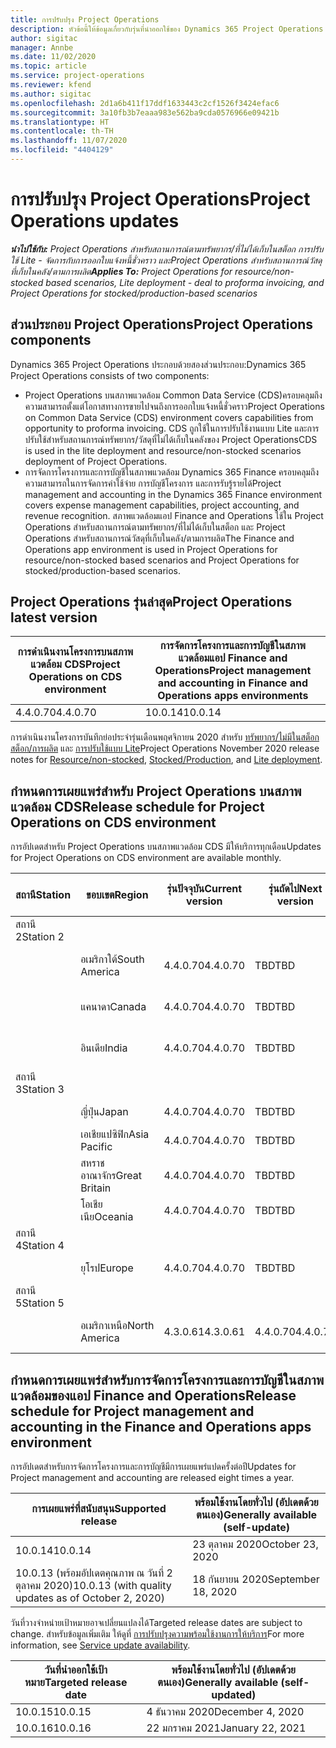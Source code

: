 ```yaml
---
title: การปรับปรุง Project Operations
description: หัวข้อนี้ให้ข้อมูลเกี่ยวกับรุ่นที่นำออกใช้ของ Dynamics 365 Project Operations
author: sigitac
manager: Annbe
ms.date: 11/02/2020
ms.topic: article
ms.service: project-operations
ms.reviewer: kfend
ms.author: sigitac
ms.openlocfilehash: 2d1a6b411f17ddf1633443c2cf1526f3424efac6
ms.sourcegitcommit: 3a10fb3b7eaaa983e562ba9cda0576966e09421b
ms.translationtype: HT
ms.contentlocale: th-TH
ms.lasthandoff: 11/07/2020
ms.locfileid: "4404129"
---
```

# <a name="project-operations-updates"></a><span data-ttu-id="67446-103">การปรับปรุง Project Operations</span><span class="sxs-lookup"><span data-stu-id="67446-103">Project Operations updates</span></span>

<span data-ttu-id="67446-104">_**นำไปใช้กับ:** Project Operations สำหรับสถานการณ์ตามทรัพยากร/ที่ไม่ได้เก็บในสต็อก การปรับใช้ Lite - จัดการกับการออกใบแจ้งหนี้ชั่วคราว และProject Operations สำหรับสถานการณ์วัสดุที่เก็บในคลัง/ตามการผลิต_</span><span class="sxs-lookup"><span data-stu-id="67446-104">_**Applies To:** Project Operations for resource/non-stocked based scenarios, Lite deployment - deal to proforma invoicing, and Project Operations for stocked/production-based scenarios_</span></span>

## <a name="project-operations-components"></a><span data-ttu-id="67446-105">ส่วนประกอบ Project Operations</span><span class="sxs-lookup"><span data-stu-id="67446-105">Project Operations components</span></span>

<span data-ttu-id="67446-106">Dynamics 365 Project Operations ประกอบด้วยสองส่วนประกอบ:</span><span class="sxs-lookup"><span data-stu-id="67446-106">Dynamics 365 Project Operations consists of two components:</span></span>

- <span data-ttu-id="67446-107">Project Operations บนสภาพแวดล้อม Common Data Service (CDS)ครอบคลุมถึงความสามารถตั้งแต่โอกาสทางการขายไปจนถึงการออกใบแจ้งหนี้ชั่วคราว</span><span class="sxs-lookup"><span data-stu-id="67446-107">Project Operations on Common Data Service (CDS) environment covers capabilities from opportunity to proforma invoicing.</span></span> <span data-ttu-id="67446-108">CDS ถูกใช้ในการปรับใช้งานแบบ Lite และการปรับใช้สำหรับสถานการณ์ทรัพยากร/วัสดุที่ไม่ได้เก็บในคลังของ Project Operations</span><span class="sxs-lookup"><span data-stu-id="67446-108">CDS is used in the lite deployment and resource/non-stocked scenarios deployment of Project Operations.</span></span>
- <span data-ttu-id="67446-109">การจัดการโครงการและการบัญชีในสภาพแวดล้อม Dynamics 365 Finance ครอบคลุมถึงความสามารถในการจัดการค่าใช้จ่าย การบัญชีโครงการ และการรับรู้รายได้</span><span class="sxs-lookup"><span data-stu-id="67446-109">Project management and accounting in the Dynamics 365 Finance environment covers expense management capabilities, project accounting, and revenue recognition.</span></span> <span data-ttu-id="67446-110">สภาพแวดล้อมแอป Finance and Operations ใช้ใน Project Operations สำหรับสถานการณ์ตามทรัพยากร/ที่ไม่ได้เก็บในสต็อก และ Project Operations สำหรับสถานการณ์วัสดุที่เก็บในคลัง/ตามการผลิต</span><span class="sxs-lookup"><span data-stu-id="67446-110">The Finance and Operations app environment is used in Project Operations for resource/non-stocked based scenarios and Project Operations for stocked/production-based scenarios.</span></span>

## <a name="project-operations-latest-version"></a><span data-ttu-id="67446-111">Project Operations รุ่นล่าสุด</span><span class="sxs-lookup"><span data-stu-id="67446-111">Project Operations latest version</span></span>

| <span data-ttu-id="67446-112">การดำเนินงานโครงการบนสภาพแวดล้อม CDS</span><span class="sxs-lookup"><span data-stu-id="67446-112">Project Operations on CDS environment</span></span> | <span data-ttu-id="67446-113">การจัดการโครงการและการบัญชีในสภาพแวดล้อมแอป Finance and Operations</span><span class="sxs-lookup"><span data-stu-id="67446-113">Project management and accounting in Finance and Operations apps environments</span></span> |
| --- | --- |
| <span data-ttu-id="67446-114">4.4.0.70</span><span class="sxs-lookup"><span data-stu-id="67446-114">4.4.0.70</span></span> | <span data-ttu-id="67446-115">10.0.14</span><span class="sxs-lookup"><span data-stu-id="67446-115">10.0.14</span></span> |

<span data-ttu-id="67446-116">การดำเนินงานโครงการบันทึกย่อประจำรุ่นเดือนพฤศจิกายน 2020 สำหรับ [ทรัพยากร/ไม่มีในสต็อก](whats-new-nov-2020-resource-based.md) [สต็อก/การผลิต](../prod-pma/whats-new/whats-new-nov-2020-production-based.md) และ [การปรับใช้แบบ Lite](../pro/whats-new/whats-new-nov-2020-lite.md)</span><span class="sxs-lookup"><span data-stu-id="67446-116">Project Operations November 2020 release notes for [Resource/non-stocked](whats-new-nov-2020-resource-based.md), [Stocked/Production](../prod-pma/whats-new/whats-new-nov-2020-production-based.md), and [Lite deployment](../pro/whats-new/whats-new-nov-2020-lite.md).</span></span>

## <a name="release-schedule-for-project-operations-on-cds-environment"></a><span data-ttu-id="67446-117">กำหนดการเผยแพร่สำหรับ Project Operations บนสภาพแวดล้อม CDS</span><span class="sxs-lookup"><span data-stu-id="67446-117">Release schedule for Project Operations on CDS environment</span></span>

<span data-ttu-id="67446-118">การอัปเดตสำหรับ Project Operations บนสภาพแวดล้อม CDS มีให้บริการทุกเดือน</span><span class="sxs-lookup"><span data-stu-id="67446-118">Updates for Project Operations on CDS environment are available monthly.</span></span> 

| <span data-ttu-id="67446-119">สถานี</span><span class="sxs-lookup"><span data-stu-id="67446-119">Station</span></span>   | <span data-ttu-id="67446-120">ขอบเขต</span><span class="sxs-lookup"><span data-stu-id="67446-120">Region</span></span>        | <span data-ttu-id="67446-121">รุ่นปัจจุบัน</span><span class="sxs-lookup"><span data-stu-id="67446-121">Current version</span></span> | <span data-ttu-id="67446-122">รุ่นถัดไป</span><span class="sxs-lookup"><span data-stu-id="67446-122">Next version</span></span> | <span data-ttu-id="67446-123">พร้อมใช้งานโดยทั่วไป</span><span class="sxs-lookup"><span data-stu-id="67446-123">Generally available</span></span> |
|-----------|---------------|-----------------|--------------|---------------------|
| <span data-ttu-id="67446-124">สถานี 2</span><span class="sxs-lookup"><span data-stu-id="67446-124">Station 2</span></span> |   &nbsp;      |    &nbsp;       | &nbsp;       |      &nbsp;         |
|   &nbsp;  | <span data-ttu-id="67446-125">อเมริกาใต้</span><span class="sxs-lookup"><span data-stu-id="67446-125">South America</span></span> |  <span data-ttu-id="67446-126">4.4.0.70</span><span class="sxs-lookup"><span data-stu-id="67446-126">4.4.0.70</span></span>       | <span data-ttu-id="67446-127">TBD</span><span class="sxs-lookup"><span data-stu-id="67446-127">TBD</span></span>     | <span data-ttu-id="67446-128">20 พ.ย. 20</span><span class="sxs-lookup"><span data-stu-id="67446-128">20-Nov-20</span></span>           |
|    &nbsp; | <span data-ttu-id="67446-129">แคนาดา</span><span class="sxs-lookup"><span data-stu-id="67446-129">Canada</span></span>        |  <span data-ttu-id="67446-130">4.4.0.70</span><span class="sxs-lookup"><span data-stu-id="67446-130">4.4.0.70</span></span>       | <span data-ttu-id="67446-131">TBD</span><span class="sxs-lookup"><span data-stu-id="67446-131">TBD</span></span>     | <span data-ttu-id="67446-132">20 พ.ย. 20</span><span class="sxs-lookup"><span data-stu-id="67446-132">20-Nov-20</span></span>           |
|   &nbsp;  | <span data-ttu-id="67446-133">อินเดีย</span><span class="sxs-lookup"><span data-stu-id="67446-133">India</span></span>         |  <span data-ttu-id="67446-134">4.4.0.70</span><span class="sxs-lookup"><span data-stu-id="67446-134">4.4.0.70</span></span>       | <span data-ttu-id="67446-135">TBD</span><span class="sxs-lookup"><span data-stu-id="67446-135">TBD</span></span>     | <span data-ttu-id="67446-136">20 พ.ย. 20</span><span class="sxs-lookup"><span data-stu-id="67446-136">20-Nov-20</span></span>           |
| <span data-ttu-id="67446-137">สถานี 3</span><span class="sxs-lookup"><span data-stu-id="67446-137">Station 3</span></span>  |      &nbsp;   |     &nbsp;      |     &nbsp;   |      &nbsp;         |
|   &nbsp;  | <span data-ttu-id="67446-138">ญี่ปุ่น</span><span class="sxs-lookup"><span data-stu-id="67446-138">Japan</span></span>         |  <span data-ttu-id="67446-139">4.4.0.70</span><span class="sxs-lookup"><span data-stu-id="67446-139">4.4.0.70</span></span>       | <span data-ttu-id="67446-140">TBD</span><span class="sxs-lookup"><span data-stu-id="67446-140">TBD</span></span>     | <span data-ttu-id="67446-141">4 ธ.ค. 20</span><span class="sxs-lookup"><span data-stu-id="67446-141">04-Dec-20</span></span>           |
|   &nbsp;  | <span data-ttu-id="67446-142">เอเชียแปซิฟิก</span><span class="sxs-lookup"><span data-stu-id="67446-142">Asia Pacific</span></span>  |  <span data-ttu-id="67446-143">4.4.0.70</span><span class="sxs-lookup"><span data-stu-id="67446-143">4.4.0.70</span></span>       | <span data-ttu-id="67446-144">TBD</span><span class="sxs-lookup"><span data-stu-id="67446-144">TBD</span></span>     | <span data-ttu-id="67446-145">4 ธ.ค. 20</span><span class="sxs-lookup"><span data-stu-id="67446-145">04-Dec-20</span></span>           |
|   &nbsp;  | <span data-ttu-id="67446-146">สหราชอาณาจักร</span><span class="sxs-lookup"><span data-stu-id="67446-146">Great Britain</span></span> |  <span data-ttu-id="67446-147">4.4.0.70</span><span class="sxs-lookup"><span data-stu-id="67446-147">4.4.0.70</span></span>       | <span data-ttu-id="67446-148">TBD</span><span class="sxs-lookup"><span data-stu-id="67446-148">TBD</span></span>     | <span data-ttu-id="67446-149">4 ธ.ค. 20</span><span class="sxs-lookup"><span data-stu-id="67446-149">04-Dec-20</span></span>           |
|   &nbsp;  | <span data-ttu-id="67446-150">โอเชียเนีย</span><span class="sxs-lookup"><span data-stu-id="67446-150">Oceania</span></span>       |  <span data-ttu-id="67446-151">4.4.0.70</span><span class="sxs-lookup"><span data-stu-id="67446-151">4.4.0.70</span></span>       | <span data-ttu-id="67446-152">TBD</span><span class="sxs-lookup"><span data-stu-id="67446-152">TBD</span></span>     | <span data-ttu-id="67446-153">4 ธ.ค. 20</span><span class="sxs-lookup"><span data-stu-id="67446-153">04-Dec-20</span></span>           |
| <span data-ttu-id="67446-154">สถานี 4</span><span class="sxs-lookup"><span data-stu-id="67446-154">Station 4</span></span> |     &nbsp;    |     &nbsp;      |     &nbsp;   |      &nbsp;         |
|   &nbsp;  | <span data-ttu-id="67446-155">ยุโรป</span><span class="sxs-lookup"><span data-stu-id="67446-155">Europe</span></span>        |  <span data-ttu-id="67446-156">4.4.0.70</span><span class="sxs-lookup"><span data-stu-id="67446-156">4.4.0.70</span></span>       | <span data-ttu-id="67446-157">TBD</span><span class="sxs-lookup"><span data-stu-id="67446-157">TBD</span></span>     | <span data-ttu-id="67446-158">11 ธ.ค. 20</span><span class="sxs-lookup"><span data-stu-id="67446-158">11-Dec-20</span></span>           |
| <span data-ttu-id="67446-159">สถานี 5</span><span class="sxs-lookup"><span data-stu-id="67446-159">Station 5</span></span> |     &nbsp;    |     &nbsp;      |     &nbsp;   |      &nbsp;         |
|   &nbsp;  | <span data-ttu-id="67446-160">อเมริกาเหนือ</span><span class="sxs-lookup"><span data-stu-id="67446-160">North America</span></span> | <span data-ttu-id="67446-161">4.3.0.61</span><span class="sxs-lookup"><span data-stu-id="67446-161">4.3.0.61</span></span>        | <span data-ttu-id="67446-162">4.4.0.70</span><span class="sxs-lookup"><span data-stu-id="67446-162">4.4.0.70</span></span>     | <span data-ttu-id="67446-163">15 พ.ย. 20</span><span class="sxs-lookup"><span data-stu-id="67446-163">15-Nov-20</span></span>           |

## <a name="release-schedule-for-project-management-and-accounting-in-the-finance-and-operations-apps-environment"></a><span data-ttu-id="67446-164">กำหนดการเผยแพร่สำหรับการจัดการโครงการและการบัญชีในสภาพแวดล้อมของแอป Finance and Operations</span><span class="sxs-lookup"><span data-stu-id="67446-164">Release schedule for Project management and accounting in the Finance and Operations apps environment</span></span>

<span data-ttu-id="67446-165">การอัปเดตสำหรับการจัดการโครงการและการบัญชีมีการเผยแพร่แปดครั้งต่อปี</span><span class="sxs-lookup"><span data-stu-id="67446-165">Updates for Project management and accounting are released eight times a year.</span></span>

| <span data-ttu-id="67446-166">การเผยแพร่ที่สนับสนุน</span><span class="sxs-lookup"><span data-stu-id="67446-166">Supported release</span></span> | <span data-ttu-id="67446-167">พร้อมใช้งานโดยทั่วไป (อัปเดตด้วยตนเอง)</span><span class="sxs-lookup"><span data-stu-id="67446-167">Generally available (self-update)</span></span> |
| --- | --- |
| <span data-ttu-id="67446-168">10.0.14</span><span class="sxs-lookup"><span data-stu-id="67446-168">10.0.14</span></span> | <span data-ttu-id="67446-169">23 ตุลาคม 2020</span><span class="sxs-lookup"><span data-stu-id="67446-169">October 23, 2020</span></span> |
| <span data-ttu-id="67446-170">10.0.13 (พร้อมอัปเดตคุณภาพ ณ วันที่ 2 ตุลาคม 2020)</span><span class="sxs-lookup"><span data-stu-id="67446-170">10.0.13 (with quality updates as of October 2, 2020)</span></span> | <span data-ttu-id="67446-171">18 กันยายน 2020</span><span class="sxs-lookup"><span data-stu-id="67446-171">September 18, 2020</span></span> |

<span data-ttu-id="67446-172">วันที่วางจำหน่ายเป้าหมายอาจเปลี่ยนแปลงได้</span><span class="sxs-lookup"><span data-stu-id="67446-172">Targeted release dates are subject to change.</span></span> <span data-ttu-id="67446-173">สำหรับข้อมูลเพิ่มเติม ให้ดูที่ [การปรับปรุงความพร้อมใช้งานการให้บริการ](https://docs.microsoft.com/dynamics365/fin-ops-core/fin-ops/get-started/public-preview-releases?toc=/dynamics365/finance/toc.json)</span><span class="sxs-lookup"><span data-stu-id="67446-173">For more information, see [Service update availability](https://docs.microsoft.com/dynamics365/fin-ops-core/fin-ops/get-started/public-preview-releases?toc=/dynamics365/finance/toc.json).</span></span>

| <span data-ttu-id="67446-174">วันที่นำออกใช้เป้าหมาย</span><span class="sxs-lookup"><span data-stu-id="67446-174">Targeted release date</span></span> | <span data-ttu-id="67446-175">พร้อมใช้งานโดยทั่วไป (อัปเดตด้วยตนเอง)</span><span class="sxs-lookup"><span data-stu-id="67446-175">Generally available (self- updated)</span></span> |
| --- | --- |
| <span data-ttu-id="67446-176">10.0.15</span><span class="sxs-lookup"><span data-stu-id="67446-176">10.0.15</span></span> | <span data-ttu-id="67446-177">4 ธันวาคม 2020</span><span class="sxs-lookup"><span data-stu-id="67446-177">December 4, 2020</span></span> |
| <span data-ttu-id="67446-178">10.0.16</span><span class="sxs-lookup"><span data-stu-id="67446-178">10.0.16</span></span> | <span data-ttu-id="67446-179">22 มกราคม 2021</span><span class="sxs-lookup"><span data-stu-id="67446-179">January 22, 2021</span></span> |


